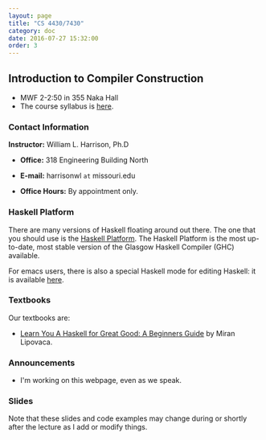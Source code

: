 ```yaml
---
layout: page
title: "CS 4430/7430"
category: doc
date: 2016-07-27 15:32:00
order: 3
---
```


## Introduction to Compiler Construction

* MWF 2-2:50 in 355 Naka Hall
* The course syllabus is <a href="https://harrisonwl.github.io/assets/courses/compilers/spring2017/admin/4430-syllabus.pdf">here</a>.

### Contact Information

__Instructor:__ William L. Harrison, Ph.D

* __Office:__ 318 Engineering Building North

* __E-mail:__ harrisonwl `at` missouri.edu

* __Office Hours:__ By appointment only.


### Haskell Platform

There are many versions of Haskell floating around out there. The one that you should use is
the <a href="https://www.haskell.org/platform/">Haskell Platform</a>. The Haskell Platform is the most up-to-date, most stable version of the Glasgow Haskell Compiler (GHC) available.

For emacs users, there is also a special Haskell mode for editing Haskell: it is available
<a href="https://github.com/haskell/haskell-mode">here</a>.

### Textbooks

Our textbooks are:

* <a href="http://learnyouahaskell.com">Learn You A Haskell for Great Good: A Beginners Guide</a> by Miran Lipovaca.


### Announcements

* I'm working on this webpage, even as we speak. 

### Slides

Note that these slides and code examples may change during or shortly after the lecture as I add or modify things.
